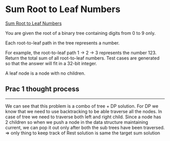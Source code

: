 # Sum Root to Leaf Numbers

[Sum Root to Leaf Numbers](https://leetcode.com/problems/sum-root-to-leaf-numbers/description/)

You are given the root of a binary tree containing digits from 0 to 9 only.

Each root-to-leaf path in the tree represents a number.

For example, the root-to-leaf path 1 -> 2 -> 3 represents the number 123.
Return the total sum of all root-to-leaf numbers. Test cases are generated so that the answer will fit in a 32-bit integer.

A leaf node is a node with no children.

## Prac 1 thought process

---

We can see that this problem is a combo of tree + DP solution. For DP we know that we need to use backtracking to be able traverse all the nodes.
In case of tree we need to traverse both left and right child. Since a node has 2 children so when we push a node in the data structure maintaining current, we can pop it out only after both the sub trees have been traversed. => only thing to keep track of
Rest solution is same the target sum solution
